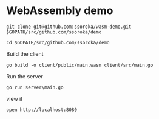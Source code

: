 # WebAssembly demo

`git clone git@github.com:ssoroka/wasm-demo.git $GOPATH/src/github.com/ssoroka/demo`

`cd $GOPATH/src/github.com/ssoroka/demo`

Build the client

`go build -o client/public/main.wasm client/src/main.go`

Run the server

`go run server\main.go`

view it

`open http://localhost:8080`
